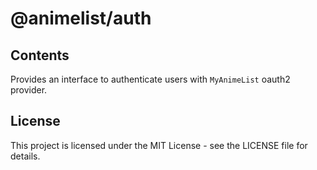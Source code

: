 # @animelist/auth

## Contents

Provides an interface to authenticate users with `MyAnimeList` oauth2 provider.

## License

This project is licensed under the MIT License - see the LICENSE file for details.
